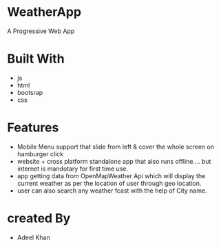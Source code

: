 # WeatherApp
A Progressive Web App 
# Built With 
- js 
- html 
- bootsrap
- css
# Features 
- Mobile Menu support that slide from left & cover the whole screen on hamburger click
- website + cross platform standalone app that also runs offline.... but internet is mandotary for first time use.
- app getting data from OpenMapWeather Api which will display the current weather as per the location of user through geo location.
- user can also search any weather fcast with the help of City name.

# created By 
- Adeel Khan
